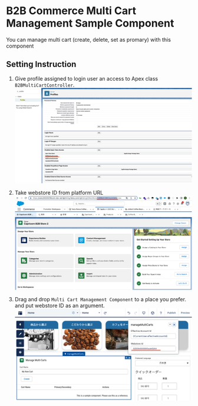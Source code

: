 # B2B Commerce Multi Cart Management Sample Component
You can manage multi cart (create, delete, set as promary) with this component


## Setting Instruction
1. Give profile assigned to login user an access to Apex class `B2BMultiCartController`.
    ![](images/profile-apex-access.png)

1. Take webstore ID from platform URL
    ![](images/webstoreid.png)

1. Drag and drop `Multi Cart Management Component` to a place you prefer. and put webstore ID as an argument.
    ![](images/builder-setting.png)


